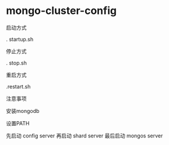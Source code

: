 # mongo-cluster-config

启动方式

. startup.sh

停止方式

. stop.sh

重启方式

.restart.sh

注意事项

安装mongodb

设置PATH

先启动 	config server
再启动 	shard  server
最后启动 mongos server


